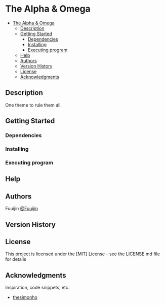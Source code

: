 # The Alpha & Omega

<!--toc:start-->

- [The Alpha & Omega](#the-alpha-omega)
  - [Description](#description)
  - [Getting Started](#getting-started)
    - [Dependencies](#dependencies)
    - [Installing](#installing)
    - [Executing program](#executing-program)
  - [Help](#help)
  - [Authors](#authors)
  - [Version History](#version-history)
  - [License](#license)
  - [Acknowledgments](#acknowledgments)
  <!--toc:end-->

## Description

One theme to rule them all.

## Getting Started

### Dependencies

### Installing

### Executing program

## Help

## Authors

Fuuijin
[@Fuuijin](https://github.com/Fuuijin)

## Version History

## License

This project is licensed under the [MIT] License - see the LICENSE.md file for details

## Acknowledgments

Inspiration, code snippets, etc.

- [thesimonho](https://github.com/thesimonho/kanagawa-paper.nvim)
